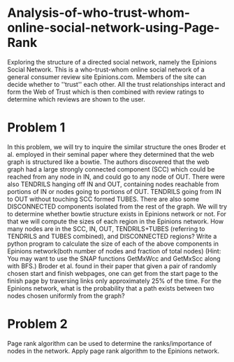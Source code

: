 # Analysis-of-who-trust-whom-online-social-network-using-Page-Rank
Exploring the structure of a directed social network, namely the Epinions
Social Network. This is a who-trust-whom online social network of a general
consumer review site Epinions.com. Members of the site can decide whether to ''trust'' each other.
All the trust relationships interact and form the Web of Trust which is then combined with review
ratings to determine which reviews are shown to the user.
# Problem 1
In this problem, we will try to inquire the similar structure the ones Broder et al. employed in their
seminal paper where they determined that the web graph is structured like a bowtie. The authors
discovered that the web graph had a large strongly connected component (SCC) which could be
reached from any node in IN, and could go to any node of OUT. There were also TENDRILS
hanging off IN and OUT, containing nodes reachable from portions of IN or nodes going to
portions of OUT. TENDRILS going from IN to OUT without touching SCC formed TUBES.
There are also some DISCONNECTED components isolated from the rest of the graph.
We will try to determine whether bowtie structure exists in Epinions network or not. For that we
will compute the sizes of each region in the Epinions network. How many nodes are in the SCC,
IN, OUT, TENDRILS+TUBES (referring to TENDRILS and TUBES combined), and
DISCONNECTED regions? Write a python program to calculate the size of each of the above
components in Epinions network(both number of nodes and fraction of total nodes) (Hint: You
may want to use the SNAP functions GetMxWcc and GetMxScc along with BFS.)
Broder et al. found in their paper that given a pair of randomly chosen start and finish webpages,
one can get from the start page to the finish page by traversing links only approximately 25% of
the time. For the Epinions network, what is the probability that a path exists between two nodes
chosen uniformly from the graph?
# Problem 2
Page rank algorithm can be used to determine the ranks/importance of nodes in
the network. Apply page rank algorithm to the Epinions network. 
